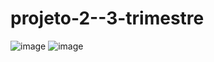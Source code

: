 # projeto-2--3-trimestre
![image](https://github.com/user-attachments/assets/50ae3997-e841-44a0-a5b6-af5266c24b92)   ![image](https://github.com/user-attachments/assets/c6014a3b-9b72-4ed1-aaea-36b2b3d0ba12)

